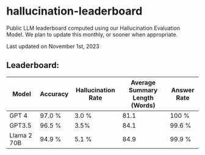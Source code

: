 # hallucination-leaderboard

Public LLM leaderboard computed using our Hallucination Evaluation Model. We plan to update this monthly, or sooner when appropriate.

Last updated on November 1st, 2023

## Leaderboard:

|Model|Accuracy|Hallucination Rate|Average Summary Length (Words)|Answer Rate|
|----|----|----|----|----|
|GPT 4|97.0 %|3.0 %|81.1|100 %|
|GPT3.5|96.5 %|3.5%|84.1|99.6 %|
|Llama 2 70B|94.9 %|5.1 %|84.9|99.9 %|





